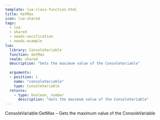 ```yaml
---
template: lua-class-function.html
title: GetMax
icon: lua-shared
tags:
  - lua
  - shared
  - needs-verification
  - needs-example
lua:
  library: ConsoleVariable
  function: GetMax
  realm: shared
  description: "Gets the maximum value of the ConsoleVariable"
  
  arguments:
  - position: 1
    name: "consoleVariable"
    type: ConsoleVariable
  returns:
    - type: boolean, number
      description: "Gets the maximum value of the ConsoleVariable"
---
```


<div class="lua__search__keywords">
ConsoleVariable:GetMax &#x2013; Gets the maximum value of the ConsoleVariable
</div>
